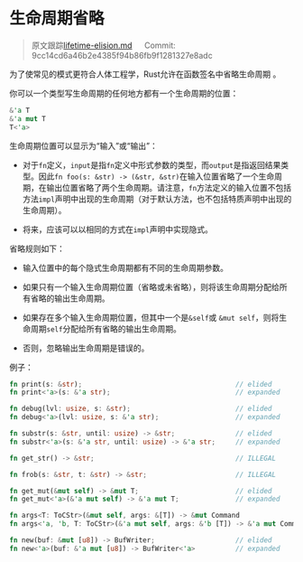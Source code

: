 # 生命周期省略

> 原文跟踪[lifetime-elision.md](https://github.com/rust-lang-nursery/nomicon/blob/master/src/lifetime-elision.md) &emsp; Commit: 9cc14cd6a46b2e4385f94b86fb9f1281327e8adc

为了使常见的模式更符合人体工程学，Rust允许在函数签名中省略生命周期 。

你可以一个类型写生命周期的任何地方都有一个生命周期的位置：

```rust
&'a T
&'a mut T
T<'a>
```

生命周期位置可以显示为“输入”或“输出”：

* 对于`fn`定义，`input`是指`fn`定义中形式参数的类型，而`output`是指返回结果类型。因此`fn foo(s: &str) -> (&str, &str)`在输入位置省略了一个生命周期，在输出位置省略了两个生命周期。请注意，`fn`方法定义的输入位置不包括方法`impl`声明中出现的生命周期（对于默认方法，也不包括特质声明中出现的生命周期）。

* 将来，应该可以以相同的方式在`impl`声明中实现隐式。

省略规则如下：

- 输入位置中的每个隐式生命周期都有不同的生命周期参数。

- 如果只有一个输入生命周期位置（省略或未省略），则将该生命周期分配给所有省略的输出生命周期。

- 如果存在多个输入生命周期位置，但其中一个是`&self`或 `&mut self`，则将生命周期`self`分配给所有省略的输出生命周期。

- 否则，忽略输出生命周期是错误的。

例子：

```rust
fn print(s: &str);                                      // elided
fn print<'a>(s: &'a str);                               // expanded

fn debug(lvl: usize, s: &str);                          // elided
fn debug<'a>(lvl: usize, s: &'a str);                   // expanded

fn substr(s: &str, until: usize) -> &str;               // elided
fn substr<'a>(s: &'a str, until: usize) -> &'a str;     // expanded

fn get_str() -> &str;                                   // ILLEGAL

fn frob(s: &str, t: &str) -> &str;                      // ILLEGAL

fn get_mut(&mut self) -> &mut T;                        // elided
fn get_mut<'a>(&'a mut self) -> &'a mut T;              // expanded

fn args<T: ToCStr>(&mut self, args: &[T]) -> &mut Command                  // elided
fn args<'a, 'b, T: ToCStr>(&'a mut self, args: &'b [T]) -> &'a mut Command // expanded

fn new(buf: &mut [u8]) -> BufWriter;                    // elided
fn new<'a>(buf: &'a mut [u8]) -> BufWriter<'a>          // expanded

```
